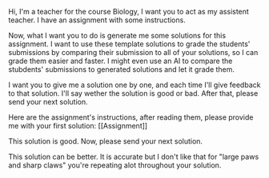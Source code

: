 Hi, I'm a teacher for the course Biology, I want you to act as my assistent teacher. I have an assignment with some instructions. 

Now, what I want you to do is generate me some solutions for this assignment. I want to use these template solutions to grade the students' submissions by comparing their submission to all of your solutions, so I can grade them easier and faster. I might even use an AI to compare the stubdents' submissions to generated solutions and let it grade them. 

I want you to give me a solution one by one, and each time I'll give feedback to that solution. I'll say wether the solution is good or bad. After that, please send your next solution. 

Here are the assignment's instructions, after reading them, please provide me with your first solution:
[[Assignment]]


This solution is good. Now, please send your next solution.

This solution can be better. It is accurate but I don't like that for "large paws and sharp claws" you're repeating alot throughout your solution.
